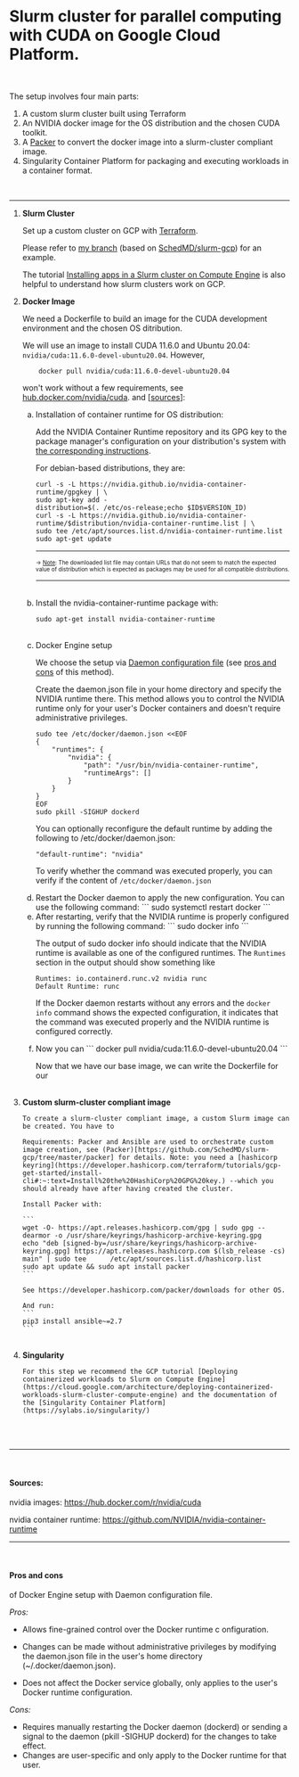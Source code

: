 # Slurm cluster for parallel computing with CUDA on Google Cloud Platform. 

<br>

The setup involves four main parts:

1) A custom slurm cluster built using Terraform
2) An NVIDIA docker image for the OS distribution and the chosen CUDA toolkit.
3) A [Packer](https://github.com/SchedMD/slurm-gcp/tree/master/packer) to convert the docker image into a slurm-cluster compliant image.
4) Singularity Container Platform for packaging and executing workloads in a container format. 
<br>

---

<ol>
<li> <b> Slurm Cluster </b>
<br>

Set up a custom cluster on GCP with [Terraform](https://developer.hashicorp.com/terraform). 

Please refer to [my branch](https://github.com/mfmotta/slurm-gcp/tree/mm_branch/terraform/slurm_cluster/examples/slurm_cluster/cloud/full) (based on [SchedMD/slurm-gcp](https://github.com/SchedMD/slurm-gcp)) for an example.
    
The tutorial [Installing apps in a Slurm cluster on Compute Engine](https://cloud.google.com/architecture/installing-apps-slurm-clusters-compute-engine) is also helpful to understand how slurm clusters work on GCP.
</li>

<li> <b> Docker Image </b>
<br>
    
We need a Dockerfile to build an image for the CUDA development environment and the chosen OS ditribution.

We will use an image to install CUDA 11.6.0 and Ubuntu 20.04: `nvidia/cuda:11.6.0-devel-ubuntu20.04`. However, 
```
    docker pull nvidia/cuda:11.6.0-devel-ubuntu20.04
```
won't work without a few requirements, see [hub.docker.com/nvidia/cuda](https://hub.docker.com/r/nvidia/cuda#:~:text=Deprecated%3A%20%22latest%22%20tag). and [[sources](#sources)]:

<ol type='a'> 

<li> Installation of container runtime for OS distribution:


Add the NVIDIA Container Runtime repository and its GPG key to the package manager's configuration on your distribution's system
with [the corresponding instructions](https://nvidia.github.io/nvidia-container-runtime/). 

For debian-based distributions, they are:
```
curl -s -L https://nvidia.github.io/nvidia-container-runtime/gpgkey | \
sudo apt-key add -
distribution=$(. /etc/os-release;echo $ID$VERSION_ID)
curl -s -L https://nvidia.github.io/nvidia-container-runtime/$distribution/nvidia-container-runtime.list | \
sudo tee /etc/apt/sources.list.d/nvidia-container-runtime.list
sudo apt-get update
```

---
<font size ="1"> &rarr; [Note](https://docs.nvidia.com/datacenter/cloud-native/container-toolkit/install-guide.html#setting-up-nvidia-container-toolkit:~:text=container%2Dtoolkit.list-,Note,-Note%20that%20in): The downloaded list file may contain URLs that do not seem to match the expected value of distribution which is expected as packages may be used for all compatible distributions.</font>

---

<br>
</li>


<li> Install the nvidia-container-runtime package with:

```
sudo apt-get install nvidia-container-runtime
```
</li>

<br>
<li>
Docker Engine setup

We choose the setup via [Daemon configuration file](https://github.com/NVIDIA/nvidia-container-runtime#daemon-configuration-file) (see [pros and cons](#pros-and-cons) of this method).

Create the daemon.json file in your home directory and specify the NVIDIA runtime there. This method allows you to control the NVIDIA runtime only for your user's Docker containers and doesn't require administrative privileges.

```
sudo tee /etc/docker/daemon.json <<EOF
{
    "runtimes": {
        "nvidia": {
            "path": "/usr/bin/nvidia-container-runtime",
            "runtimeArgs": []
        }
    }
}
EOF
sudo pkill -SIGHUP dockerd
```

You can optionally reconfigure the default runtime by adding the following to /etc/docker/daemon.json:
```
"default-runtime": "nvidia"
```

To verify whether the command was executed properly, you can verify if the content of `/etc/docker/daemon.json` 
</li>

<li> Restart the Docker daemon to apply the new configuration. You can use the following command:
```
sudo systemctl restart docker
```
</li>

<li> After restarting, verify that the NVIDIA runtime is properly configured by running the following command:
```
sudo docker info
```


The output of sudo docker info should indicate that the NVIDIA runtime is available as one of the configured runtimes. The `Runtimes` section in the output should show something like 
``` 
Runtimes: io.containerd.runc.v2 nvidia runc
Default Runtime: runc
```

If the Docker daemon restarts without any errors and the `docker info` command shows the expected configuration, it indicates that the command was executed properly and the NVIDIA runtime is configured correctly.
</li>
    
<li> Now you can 
```
 docker pull nvidia/cuda:11.6.0-devel-ubuntu20.04
```

Now that we have our base image, we can write the Dockerfile for our  
</li>

</ol>

</li>

<br>
<li> <b> Custom slurm-cluster compliant image </b>
    
    To create a slurm-cluster compliant image, a custom Slurm image can be created. You have to
    
    Requirements: Packer and Ansible are used to orchestrate custom image creation, see (Packer)[https://github.com/SchedMD/slurm-gcp/tree/master/packer] for details. Note: you need a [hashicorp keyring](https://developer.hashicorp.com/terraform/tutorials/gcp-get-started/install-cli#:~:text=Install%20the%20HashiCorp%20GPG%20key.) --which you should already have after having created the cluster.
   
    Install Packer with:
    
    ```
    wget -O- https://apt.releases.hashicorp.com/gpg | sudo gpg --dearmor -o /usr/share/keyrings/hashicorp-archive-keyring.gpg
    echo "deb [signed-by=/usr/share/keyrings/hashicorp-archive-keyring.gpg] https://apt.releases.hashicorp.com $(lsb_release -cs) main" | sudo tee      /etc/apt/sources.list.d/hashicorp.list
    sudo apt update && sudo apt install packer
    ```
    
    See https://developer.hashicorp.com/packer/downloads for other OS.
    
    And run:
    ``` 
    pip3 install ansible~=2.7
    ```
   



</li>
    
    
<br>
<li> <b> Singularity </b>
    
    For this step we recommend the GCP tutorial [Deploying containerized workloads to Slurm on Compute Engine](https://cloud.google.com/architecture/deploying-containerized-workloads-slurm-cluster-compute-engine) and the documentation of the [Singularity Container Platform](https://sylabs.io/singularity/)

</li>

</ol>

<br>

<br>

---
<br>

#### Sources:

nvidia images: https://hub.docker.com/r/nvidia/cuda

nvidia container runtime: https://github.com/NVIDIA/nvidia-container-runtime

---
<br>

#### Pros and cons
of Docker Engine setup with Daemon configuration file.

*Pros:*

- Allows fine-grained control over the Docker runtime c onfiguration.
 
- Changes can be made without administrative privileges by modifying the daemon.json file in the user's home directory (~/.docker/daemon.json).
 
- Does not affect the Docker service globally, only applies to the user's Docker runtime configuration.

*Cons:*

- Requires manually restarting the Docker daemon (dockerd) or sending a signal to the daemon (pkill -SIGHUP dockerd) for the changes to take effect.
- Changes are user-specific and only apply to the Docker runtime for that user.
